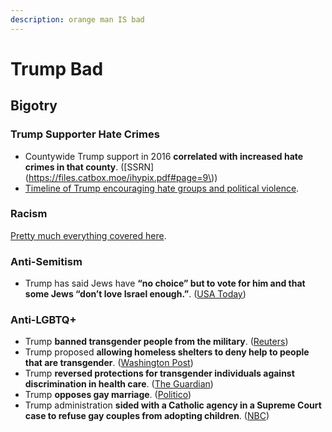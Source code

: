 ```yaml
---
description: orange man IS bad
---
```


# Trump Bad

## Bigotry

### Trump Supporter Hate Crimes

* Countywide Trump support in 2016 **correlated with increased hate crimes in that county**. \([SSRN](https://files.catbox.moe/ihypix.pdf#page=9\)\)
* [Timeline of Trump encouraging hate groups and political violence](https://www.vox.com/21506029/trump-violence-tweets-racist-hate-speech). 

### Racism

[Pretty much everything covered here](https://www.vox.com/2016/7/25/12270880/donald-trump-racist-racism-history).

### Anti-Semitism

* Trump has said Jews have **“no choice” but to vote for him and that some Jews “don’t love Israel enough.”**. \([USA Today](https://www.usatoday.com/story/news/politics/2019/12/08/jewish-groups-condemn-trump-remarks/4375229002/)\)

### Anti-LGBTQ+

* Trump **banned transgender people from the military**. \([Reuters](https://www.reuters.com/article/us-usa-trump-transgender/us-court-lets-trump-transgender-military-ban-stand-orders-new-review-idUSKCN1TF1ZM)\)
* Trump proposed **allowing homeless shelters to deny help to people that are transgender**. \([Washington Post](https://www.washingtonpost.com/business/2019/05/22/proposed-hud-rule-would-strip-transgender-protections-homeless-shelters/)\)
* Trump **reversed protections for transgender individuals against discrimination in health care**. \([The Guardian](https://www.theguardian.com/us-news/2020/jun/12/trump-transgender-lgbt-healthcare-protections)\)
* Trump **opposes gay marriage**. \([Politico](https://www.politico.com/story/2011/02/trump-gays-yes-gay-marriage-no-049527)\)
* Trump administration **sided with a Catholic agency in a Supreme Court case to refuse gay couples from adopting children**. \([NBC](https://www.nbcnews.com/feature/nbc-out/adoption-agency-should-be-able-reject-gay-couples-trump-administration-n1224911)\)



